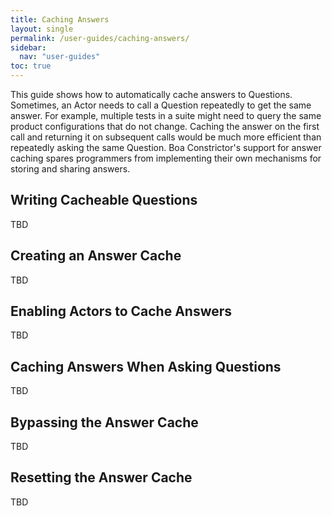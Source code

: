 ```yaml
---
title: Caching Answers
layout: single
permalink: /user-guides/caching-answers/
sidebar:
  nav: "user-guides"
toc: true
---
```


This guide shows how to automatically cache answers to Questions.
Sometimes, an Actor needs to call a Question repeatedly to get the same answer.
For example, multiple tests in a suite might need to query the same product configurations that do not change.
Caching the answer on the first call and returning it on subsequent calls
would be much more efficient than repeatedly asking the same Question.
Boa Constrictor's support for answer caching spares programmers
from implementing their own mechanisms for storing and sharing answers.


## Writing Cacheable Questions

TBD


## Creating an Answer Cache

TBD


## Enabling Actors to Cache Answers

TBD


## Caching Answers When Asking Questions

TBD


## Bypassing the Answer Cache

TBD


## Resetting the Answer Cache

TBD
